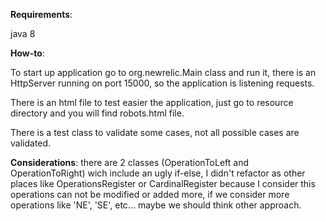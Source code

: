 **Requirements**:

java 8

**How-to**:

To start up application go to org.newrelic.Main class and run it, 
there is an HttpServer running on port 15000, so the application is listening requests.

There is an html file to test easier the application, just go to resource directory
and you will find robots.html file.

There is a test class to validate some cases, not all possible cases are validated.

**Considerations**:
there are 2 classes (OperationToLeft and OperationToRight) wich include an ugly if-else, 
I didn't refactor as other places like OperationsRegister or CardinalRegister because 
I consider this operations can not be modified or added more, if we consider more operations like 
'NE', 'SE', etc... maybe we should think other approach. 

 